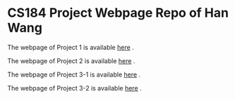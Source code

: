 # CS184 Project Webpage Repo of Han Wang

The webpage of Project 1 is available [here](https://cal-cs184-student.github.io/sp22-project-webpages-Hanwang-ucb/proj1/index.html) .

The webpage of Project 2 is available [here](https://cal-cs184-student.github.io/sp22-project-webpages-Hanwang-ucb/proj2/index.html) .


The webpage of Project 3-1 is available [here](https://cal-cs184-student.github.io/sp22-project-webpages-Hanwang-ucb/proj3-1/index.html) .


The webpage of Project 3-2 is available [here](https://cal-cs184-student.github.io/sp22-project-webpages-Hanwang-ucb/proj3-2/index.html) .


